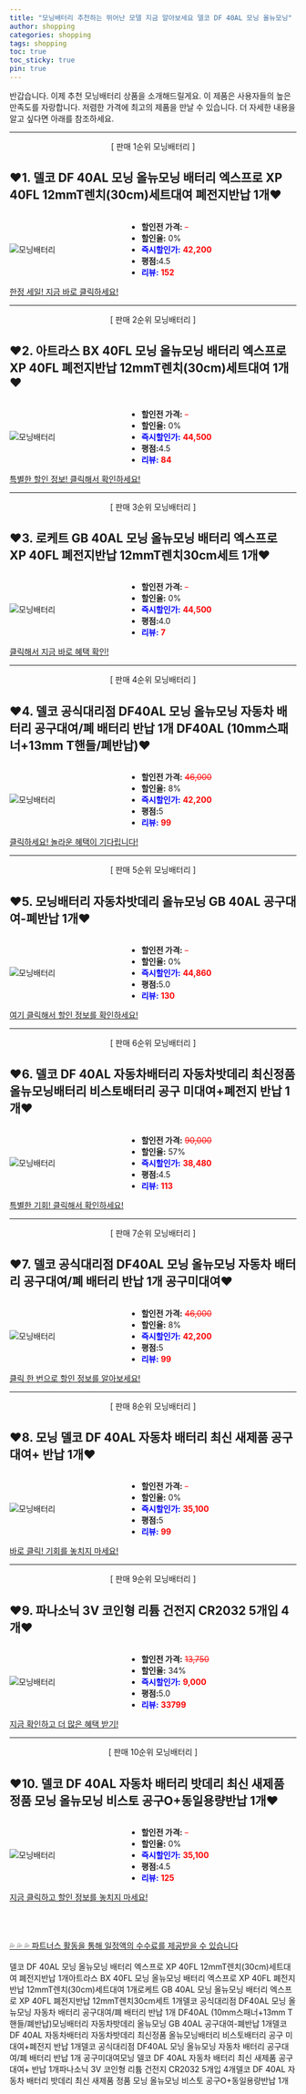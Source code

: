 ```yaml
---
title: "모닝배터리 추천하는 뛰어난 모델 지금 알아보세요 델코 DF 40AL 모닝 올뉴모닝"
author: shopping
categories: shopping
tags: shopping
toc: true
toc_sticky: true
pin: true
---
```

반갑습니다. 이제 추천 모닝배터리 상품을 소개해드릴게요. 이 제품은 사용자들의 높은 만족도를 자랑합니다. 저렴한 가격에 최고의 제품을 만날 수 있습니다. 더 자세한 내용을 알고 싶다면 아래를 참조하세요.

---
<p class="toplist" style="margin: 0 auto; display: block; width: fit-content;">[ 판매 1순위 모닝배터리 ]</p>

<h2><strong>❤️1. 델코 DF 40AL 모닝 올뉴모닝 배터리 엑스프로 XP 40FL 12mmT렌치(30cm)세트대여 폐전지반납 1개❤️</strong></h2>

<div style="display: flex; align-items: center;">
    <div style="flex: 0.4;">
        <img src="https://thumbnail8.coupangcdn.com/thumbnails/remote/230x230ex/image/vendor_inventory/1670/b42aa566f3de9fe8cd96d4eeee92a706cee1dc9aac13a6cf0070e498da20.jpg" alt="모닝배터리" style="max-width: 100%;">
    </div>
    <div style="flex: 0.6; margin-left: 10px;">
        <ul>
            <li><strong>할인전 가격:</strong> <del style="color: red;">-</del></li>
            <li><strong>할인율:</strong> 0%</li>
            <li><span style='color:blue'><strong>즉시할인가:</strong></span> <span style='color:red'><strong>42,200</strong></span></li>
            <li><strong>평점:</strong>4.5</li>
            <li><span style='color:blue'><strong>리뷰:</strong></span> <span style='color:red'><strong>152</strong></span></li>
        </ul>
    </div>
</div>
<div class="center">
    <a href="https://selin100587001.github.io?lptag=AF9450613&subid=githubio&pageKey=5279606934&traceid=V0-153&itemId=7550070690&vendorItemId=74842827803" class="myButton">
        한정 세일! 지금 바로 클릭하세요!
    </a>
</div>


---
<p class="toplist" style="margin: 0 auto; display: block; width: fit-content;">[ 판매 2순위 모닝배터리 ]</p>

<h2><strong>❤️2. 아트라스 BX 40FL 모닝 올뉴모닝 배터리 엑스프로 XP 40FL 폐전지반납 12mmT렌치(30cm)세트대여 1개❤️</strong></h2>

<div style="display: flex; align-items: center;">
    <div style="flex: 0.4;">
        <img src="https://thumbnail6.coupangcdn.com/thumbnails/remote/230x230ex/image/vendor_inventory/2ae5/fec4c0f9bc8c744b3ca684ed352dc0131fed6b005bb2b8ff56f68836959b.jpg" alt="모닝배터리" style="max-width: 100%;">
    </div>
    <div style="flex: 0.6; margin-left: 10px;">
        <ul>
            <li><strong>할인전 가격:</strong> <del style="color: red;">-</del></li>
            <li><strong>할인율:</strong> 0%</li>
            <li><span style='color:blue'><strong>즉시할인가:</strong></span> <span style='color:red'><strong>44,500</strong></span></li>
            <li><strong>평점:</strong>4.5</li>
            <li><span style='color:blue'><strong>리뷰:</strong></span> <span style='color:red'><strong>84</strong></span></li>
        </ul>
    </div>
</div>
<div class="center">
    <a href="https://selin100587001.github.io?lptag=AF9450613&subid=githubio&pageKey=5392568501&traceid=V0-153&itemId=8046180524&vendorItemId=75334751723" class="myButton">
        특별한 할인 정보! 클릭해서 확인하세요!
    </a>
</div>


---
<p class="toplist" style="margin: 0 auto; display: block; width: fit-content;">[ 판매 3순위 모닝배터리 ]</p>

<h2><strong>❤️3. 로케트 GB 40AL 모닝 올뉴모닝 배터리 엑스프로 XP 40FL 폐전지반납 12mmT렌치30cm세트 1개❤️</strong></h2>

<div style="display: flex; align-items: center;">
    <div style="flex: 0.4;">
        <img src="https://thumbnail9.coupangcdn.com/thumbnails/remote/230x230ex/image/vendor_inventory/8ea5/16fa29665a2484715013781cf66609e6036fae46c8e495d977c5e2d8b7b0.jpg" alt="모닝배터리" style="max-width: 100%;">
    </div>
    <div style="flex: 0.6; margin-left: 10px;">
        <ul>
            <li><strong>할인전 가격:</strong> <del style="color: red;">-</del></li>
            <li><strong>할인율:</strong> 0%</li>
            <li><span style='color:blue'><strong>즉시할인가:</strong></span> <span style='color:red'><strong>44,500</strong></span></li>
            <li><strong>평점:</strong>4.0</li>
            <li><span style='color:blue'><strong>리뷰:</strong></span> <span style='color:red'><strong>7</strong></span></li>
        </ul>
    </div>
</div>
<div class="center">
    <a href="https://selin100587001.github.io?lptag=AF9450613&subid=githubio&pageKey=8052061901&traceid=V0-153&itemId=22585695967&vendorItemId=74925138201" class="myButton">
        클릭해서 지금 바로 혜택 확인!
    </a>
</div>


---
<p class="toplist" style="margin: 0 auto; display: block; width: fit-content;">[ 판매 4순위 모닝배터리 ]</p>

<h2><strong>❤️4. 델코 공식대리점 DF40AL 모닝 올뉴모닝 자동차 배터리 공구대여/폐 배터리 반납 1개 DF40AL (10mm스패너+13mm T핸들/폐반납)❤️</strong></h2>

<div style="display: flex; align-items: center;">
    <div style="flex: 0.4;">
        <img src="https://thumbnail7.coupangcdn.com/thumbnails/remote/230x230ex/image/vendor_inventory/1234/e92576098a21f9b04c15b8bf3e52873fc170bdf154d0f7291c553956db36.jpg" alt="모닝배터리" style="max-width: 100%;">
    </div>
    <div style="flex: 0.6; margin-left: 10px;">
        <ul>
            <li><strong>할인전 가격:</strong> <del style="color: red;">46,000</del></li>
            <li><strong>할인율:</strong> 8%</li>
            <li><span style='color:blue'><strong>즉시할인가:</strong></span> <span style='color:red'><strong>42,200</strong></span></li>
            <li><strong>평점:</strong>5</li>
            <li><span style='color:blue'><strong>리뷰:</strong></span> <span style='color:red'><strong>99</strong></span></li>
        </ul>
    </div>
</div>
<div class="center">
    <a href="https://selin100587001.github.io?lptag=AF9450613&subid=githubio&pageKey=8215052062&traceid=V0-153&itemId=23595033802&vendorItemId=90620895307" class="myButton">
        클릭하세요! 놀라운 혜택이 기다립니다!
    </a>
</div>


---
<p class="toplist" style="margin: 0 auto; display: block; width: fit-content;">[ 판매 5순위 모닝배터리 ]</p>

<h2><strong>❤️5. 모닝배터리 자동차밧데리 올뉴모닝 GB 40AL 공구대여-폐반납 1개❤️</strong></h2>

<div style="display: flex; align-items: center;">
    <div style="flex: 0.4;">
        <img src="https://thumbnail7.coupangcdn.com/thumbnails/remote/230x230ex/image/vendor_inventory/03d9/10f14af70b4a2fdb9dd77ab0b573e6593e74b19a6ed094eb1e222cc75152.png" alt="모닝배터리" style="max-width: 100%;">
    </div>
    <div style="flex: 0.6; margin-left: 10px;">
        <ul>
            <li><strong>할인전 가격:</strong> <del style="color: red;">-</del></li>
            <li><strong>할인율:</strong> 0%</li>
            <li><span style='color:blue'><strong>즉시할인가:</strong></span> <span style='color:red'><strong>44,860</strong></span></li>
            <li><strong>평점:</strong>5.0</li>
            <li><span style='color:blue'><strong>리뷰:</strong></span> <span style='color:red'><strong>130</strong></span></li>
        </ul>
    </div>
</div>
<div class="center">
    <a href="https://selin100587001.github.io?lptag=AF9450613&subid=githubio&pageKey=2002303523&traceid=V0-153&itemId=3406591160&vendorItemId=76679826479" class="myButton">
        여기 클릭해서 할인 정보를 확인하세요!
    </a>
</div>


---
<p class="toplist" style="margin: 0 auto; display: block; width: fit-content;">[ 판매 6순위 모닝배터리 ]</p>

<h2><strong>❤️6. 델코 DF 40AL 자동차배터리 자동차밧데리 최신정품 올뉴모닝배터리 비스토배터리 공구 미대여+폐전지 반납 1개❤️</strong></h2>

<div style="display: flex; align-items: center;">
    <div style="flex: 0.4;">
        <img src="https://thumbnail10.coupangcdn.com/thumbnails/remote/230x230ex/image/vendor_inventory/e57c/2a5192ecc944902e0b629d1da4dbfeb9a556fac408ce89dfe6c761f1f65f.jpg" alt="모닝배터리" style="max-width: 100%;">
    </div>
    <div style="flex: 0.6; margin-left: 10px;">
        <ul>
            <li><strong>할인전 가격:</strong> <del style="color: red;">90,000</del></li>
            <li><strong>할인율:</strong> 57%</li>
            <li><span style='color:blue'><strong>즉시할인가:</strong></span> <span style='color:red'><strong>38,480</strong></span></li>
            <li><strong>평점:</strong>4.5</li>
            <li><span style='color:blue'><strong>리뷰:</strong></span> <span style='color:red'><strong>113</strong></span></li>
        </ul>
    </div>
</div>
<div class="center">
    <a href="https://selin100587001.github.io?lptag=AF9450613&subid=githubio&pageKey=5997955356&traceid=V0-153&itemId=10849069882&vendorItemId=89252728408" class="myButton">
        특별한 기회! 클릭해서 확인하세요!
    </a>
</div>


---
<p class="toplist" style="margin: 0 auto; display: block; width: fit-content;">[ 판매 7순위 모닝배터리 ]</p>

<h2><strong>❤️7. 델코 공식대리점 DF40AL 모닝 올뉴모닝 자동차 배터리 공구대여/폐 배터리 반납 1개 공구미대여❤️</strong></h2>

<div style="display: flex; align-items: center;">
    <div style="flex: 0.4;">
        <img src="https://thumbnail7.coupangcdn.com/thumbnails/remote/230x230ex/image/vendor_inventory/1234/e92576098a21f9b04c15b8bf3e52873fc170bdf154d0f7291c553956db36.jpg" alt="모닝배터리" style="max-width: 100%;">
    </div>
    <div style="flex: 0.6; margin-left: 10px;">
        <ul>
            <li><strong>할인전 가격:</strong> <del style="color: red;">46,000</del></li>
            <li><strong>할인율:</strong> 8%</li>
            <li><span style='color:blue'><strong>즉시할인가:</strong></span> <span style='color:red'><strong>42,200</strong></span></li>
            <li><strong>평점:</strong>5</li>
            <li><span style='color:blue'><strong>리뷰:</strong></span> <span style='color:red'><strong>99</strong></span></li>
        </ul>
    </div>
</div>
<div class="center">
    <a href="https://selin100587001.github.io?lptag=AF9450613&subid=githubio&pageKey=8215052062&traceid=V0-153&itemId=23636142167&vendorItemId=90661616965" class="myButton">
        클릭 한 번으로 할인 정보를 알아보세요!
    </a>
</div>


---
<p class="toplist" style="margin: 0 auto; display: block; width: fit-content;">[ 판매 8순위 모닝배터리 ]</p>

<h2><strong>❤️8. 모닝 델코 DF 40AL 자동차 배터리 최신 새제품 공구 대여+ 반납 1개❤️</strong></h2>

<div style="display: flex; align-items: center;">
    <div style="flex: 0.4;">
        <img src="https://thumbnail9.coupangcdn.com/thumbnails/remote/230x230ex/image/vendor_inventory/e98f/7520a457b65fb38e789c996e8085d2ef7cb5cf3d15ec990f0d3ae99d6a97.png" alt="모닝배터리" style="max-width: 100%;">
    </div>
    <div style="flex: 0.6; margin-left: 10px;">
        <ul>
            <li><strong>할인전 가격:</strong> <del style="color: red;">-</del></li>
            <li><strong>할인율:</strong> 0%</li>
            <li><span style='color:blue'><strong>즉시할인가:</strong></span> <span style='color:red'><strong>35,100</strong></span></li>
            <li><strong>평점:</strong>5</li>
            <li><span style='color:blue'><strong>리뷰:</strong></span> <span style='color:red'><strong>99</strong></span></li>
        </ul>
    </div>
</div>
<div class="center">
    <a href="https://selin100587001.github.io?lptag=AF9450613&subid=githubio&pageKey=8220490990&traceid=V0-153&itemId=23625885880&vendorItemId=90651410099" class="myButton">
        바로 클릭! 기회를 놓치지 마세요!
    </a>
</div>


---
<p class="toplist" style="margin: 0 auto; display: block; width: fit-content;">[ 판매 9순위 모닝배터리 ]</p>

<h2><strong>❤️9. 파나소닉 3V 코인형 리튬 건전지 CR2032 5개입 4개❤️</strong></h2>

<div style="display: flex; align-items: center;">
    <div style="flex: 0.4;">
        <img src="https://thumbnail8.coupangcdn.com/thumbnails/remote/230x230ex/image/retail/images/375473658030751-322f2524-c39b-42a3-a435-a6fb4f4618e2.jpg" alt="모닝배터리" style="max-width: 100%;">
    </div>
    <div style="flex: 0.6; margin-left: 10px;">
        <ul>
            <li><strong>할인전 가격:</strong> <del style="color: red;">13,750</del></li>
            <li><strong>할인율:</strong> 34%</li>
            <li><span style='color:blue'><strong>즉시할인가:</strong></span> <span style='color:red'><strong>9,000</strong></span></li>
            <li><strong>평점:</strong>5.0</li>
            <li><span style='color:blue'><strong>리뷰:</strong></span> <span style='color:red'><strong>33799</strong></span></li>
        </ul>
    </div>
</div>
<div class="center">
    <a href="https://selin100587001.github.io?lptag=AF9450613&subid=githubio&pageKey=7243359841&traceid=V0-153&itemId=18409345016&vendorItemId=3834845381" class="myButton">
        지금 확인하고 더 많은 혜택 받기!
    </a>
</div>


---
<p class="toplist" style="margin: 0 auto; display: block; width: fit-content;">[ 판매 10순위 모닝배터리 ]</p>

<h2><strong>❤️10. 델코 DF 40AL 자동차 배터리 밧데리 최신 새제품 정품 모닝 올뉴모닝 비스토 공구O+동일용량반납 1개❤️</strong></h2>

<div style="display: flex; align-items: center;">
    <div style="flex: 0.4;">
        <img src="https://thumbnail10.coupangcdn.com/thumbnails/remote/230x230ex/image/vendor_inventory/07ac/a2cf4090cadd8a25bdc88ac001aec568eedfa6445948020d7b596e23e733.png" alt="모닝배터리" style="max-width: 100%;">
    </div>
    <div style="flex: 0.6; margin-left: 10px;">
        <ul>
            <li><strong>할인전 가격:</strong> <del style="color: red;">-</del></li>
            <li><strong>할인율:</strong> 0%</li>
            <li><span style='color:blue'><strong>즉시할인가:</strong></span> <span style='color:red'><strong>35,100</strong></span></li>
            <li><strong>평점:</strong>4.5</li>
            <li><span style='color:blue'><strong>리뷰:</strong></span> <span style='color:red'><strong>125</strong></span></li>
        </ul>
    </div>
</div>
<div class="center">
    <a href="https://selin100587001.github.io?lptag=AF9450613&subid=githubio&pageKey=5835342391&traceid=V0-153&itemId=10111035386&vendorItemId=90651023783" class="myButton">
        지금 클릭하고 할인 정보를 놓치지 마세요!
    </a>
</div>

<br><br><br>[💦 💦 💦 파트너스 활동을 통해 일정액의 수수료를 제공받을 수 있습니다](https://link.coupang.com/a/bcpT2c)<br><br>델코 DF 40AL 모닝 올뉴모닝 배터리 엑스프로 XP 40FL 12mmT렌치(30cm)세트대여 폐전지반납 1개아트라스 BX 40FL 모닝 올뉴모닝 배터리 엑스프로 XP 40FL 폐전지반납 12mmT렌치(30cm)세트대여 1개로케트 GB 40AL 모닝 올뉴모닝 배터리 엑스프로 XP 40FL 폐전지반납 12mmT렌치30cm세트 1개델코 공식대리점 DF40AL 모닝 올뉴모닝 자동차 배터리 공구대여/폐 배터리 반납 1개 DF40AL (10mm스패너+13mm T핸들/폐반납)모닝배터리 자동차밧데리 올뉴모닝 GB 40AL 공구대여-폐반납 1개델코 DF 40AL 자동차배터리 자동차밧데리 최신정품 올뉴모닝배터리 비스토배터리 공구 미대여+폐전지 반납 1개델코 공식대리점 DF40AL 모닝 올뉴모닝 자동차 배터리 공구대여/폐 배터리 반납 1개 공구미대여모닝 델코 DF 40AL 자동차 배터리 최신 새제품 공구 대여+ 반납 1개파나소닉 3V 코인형 리튬 건전지 CR2032 5개입 4개델코 DF 40AL 자동차 배터리 밧데리 최신 새제품 정품 모닝 올뉴모닝 비스토 공구O+동일용량반납 1개